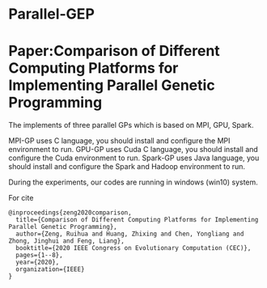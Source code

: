 # Parallel-GEP
# Paper:Comparison of Different Computing Platforms for Implementing Parallel Genetic Programming

The implements of three parallel GPs which is based on MPI, GPU, Spark.

MPI-GP uses C language, you should install and configure the MPI environment to run.
GPU-GP uses Cuda C language, you should install and configure the Cuda environment to run.
Spark-GP uses Java language, you should install and configure the Spark and Hadoop environment to run.

During the experiments, our codes are running in windows (win10) system.

For cite
```
@inproceedings{zeng2020comparison,
  title={Comparison of Different Computing Platforms for Implementing Parallel Genetic Programming},
  author={Zeng, Ruihua and Huang, Zhixing and Chen, Yongliang and Zhong, Jinghui and Feng, Liang},
  booktitle={2020 IEEE Congress on Evolutionary Computation (CEC)},
  pages={1--8},
  year={2020},
  organization={IEEE}
}
```


